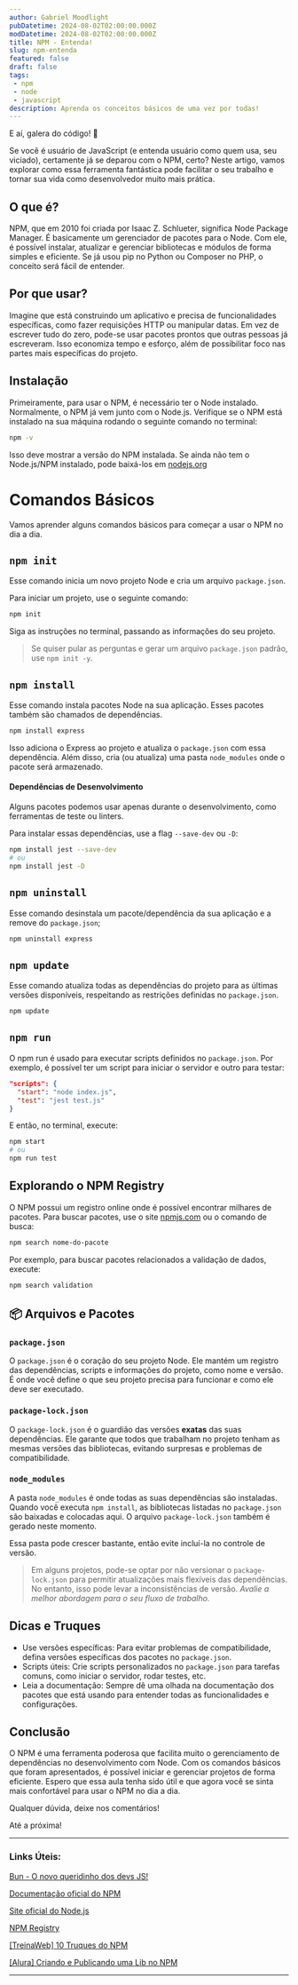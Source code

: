 ```yaml
---
author: Gabriel Moodlight
pubDatetime: 2024-08-02T02:00:00.000Z
modDatetime: 2024-08-02T02:00:00.000Z
title: NPM - Entenda!
slug: npm-entenda
featured: false
draft: false
tags:
 - npm
 - node
 - javascript
description: Aprenda os conceitos básicos de uma vez por todas!
---
```


E aí, galera do código! 🚀

Se você é usuário de JavaScript (e entenda usuário como quem usa, seu viciado), certamente já se deparou com o NPM, certo? Neste artigo, vamos explorar como essa ferramenta fantástica pode facilitar o seu trabalho e tornar sua vida como desenvolvedor muito mais prática.

## O que é?
NPM, que em 2010 foi criada por Isaac Z. Schlueter, significa Node Package Manager. É basicamente um gerenciador de pacotes para o Node. Com ele, é possível instalar, atualizar e gerenciar bibliotecas e módulos de forma simples e eficiente. Se já usou pip no Python ou Composer no PHP, o conceito será fácil de entender.

## Por que usar?
Imagine que está construindo um aplicativo e precisa de funcionalidades específicas, como fazer requisições HTTP ou manipular datas. Em vez de escrever tudo do zero, pode-se usar pacotes prontos que outras pessoas já escreveram. Isso economiza tempo e esforço, além de possibilitar foco nas partes mais específicas do projeto.

## Instalação
Primeiramente, para usar o NPM, é necessário ter o Node instalado. Normalmente, o NPM já vem junto com o Node.js. Verifique se o NPM está instalado na sua máquina rodando o seguinte comando no terminal:

```bash
npm -v
```
Isso deve mostrar a versão do NPM instalada. Se ainda não tem o Node.js/NPM instalado, pode baixá-los em <a href="https://nodejs.org/" target="_blank">nodejs.org</a>

# Comandos Básicos
Vamos aprender alguns comandos básicos para começar a usar o NPM no dia a dia.

## `npm init`
Esse comando inicia um novo projeto Node e cria um arquivo `package.json`.

Para iniciar um projeto, use o seguinte comando:
```bash
npm init
```
Siga as instruções no terminal, passando as informações do seu projeto.
> Se quiser pular as perguntas e gerar um arquivo `package.json` padrão, use `npm init -y`.

## `npm install`
Esse comando instala pacotes Node na sua aplicação. Esses pacotes também são chamados de dependências.
```bash
npm install express
```
Isso adiciona o Express ao projeto e atualiza o `package.json` com essa dependência. Além disso, cria (ou atualiza) uma pasta `node_modules` onde o pacote será armazenado.

#### Dependências de Desenvolvimento
Alguns pacotes podemos usar apenas durante o desenvolvimento, como ferramentas de teste ou linters.

Para instalar essas dependências, use a flag `--save-dev` ou `-D`:
```bash
npm install jest --save-dev
# ou
npm install jest -D
```

## `npm uninstall`
Esse comando desinstala um pacote/dependência da sua aplicação e a remove do `package.json`;
```bash
npm uninstall express
```

## `npm update`
Esse comando atualiza todas as dependências do projeto para as últimas versões disponíveis,
respeitando as restrições definidas no `package.json`.
```bash
npm update
```

## `npm run`
O npm run é usado para executar scripts definidos no `package.json`. Por exemplo, é possível ter um script para iniciar o servidor e outro para testar:
```json
"scripts": {
  "start": "node index.js",
  "test": "jest test.js"
}
```
E então, no terminal, execute:
```bash
npm start
# ou
npm run test
```

## Explorando o NPM Registry
O NPM possui um registro online onde é possível encontrar milhares de pacotes. Para buscar pacotes, use o site <a href="https://www.npmjs.com/" target="_blank">npmjs.com</a> ou o comando de busca:
```bash
npm search nome-do-pacote
```
Por exemplo, para buscar pacotes relacionados a validação de dados, execute:
```bash
npm search validation
```

## 📦 Arquivos e Pacotes
### `package.json`
O `package.json` é o coração do seu projeto Node. Ele mantém um registro das dependências, scripts e informações do projeto, como nome e versão. É onde você define o que seu projeto precisa para funcionar e como ele deve ser executado.
### `package-lock.json`
O `package-lock.json` é o guardião das versões **exatas** das suas dependências. Ele garante que todos que trabalham no projeto tenham as mesmas versões das bibliotecas, evitando surpresas e problemas de compatibilidade.
### `node_modules`
A pasta `node_modules` é onde todas as suas dependências são instaladas. Quando você executa `npm install`, as bibliotecas listadas no `package.json` são baixadas e colocadas aqui. O arquivo `package-lock.json` também é gerado neste momento.

Essa pasta pode crescer bastante, então evite incluí-la no controle de versão.
> Em alguns projetos, pode-se optar por não versionar o `package-lock.json` para permitir atualizações mais flexíveis das dependências. No entanto, isso pode levar a inconsistências de versão. *Avalie a melhor abordagem para o seu fluxo de trabalho.*

## Dicas e Truques
 - Use versões específicas: Para evitar problemas de compatibilidade, defina versões específicas dos pacotes no `package.json`.
 - Scripts úteis: Crie scripts personalizados no `package.json` para tarefas comuns, como iniciar o servidor, rodar testes, etc.
 - Leia a documentação: Sempre dê uma olhada na documentação dos pacotes que está usando para entender todas as funcionalidades e configurações.

## Conclusão
O NPM é uma ferramenta poderosa que facilita muito o gerenciamento de dependências no desenvolvimento com Node. Com os comandos básicos que foram apresentados, é possível iniciar e gerenciar projetos de forma eficiente. Espero que essa aula tenha sido útil e que agora você se sinta mais confortável para usar o NPM no dia a dia.

Qualquer dúvida, deixe nos comentários!

Até a próxima!

<hr />

### Links Úteis:

<a href="/posts/bun-novo">Bun - O novo queridinho dos devs JS!</a>

<a href="https://docs.npmjs.com/" target="_blank">Documentação oficial do NPM</a>

<a href="https://nodejs.org/" target="_blank">Site oficial do Node.js</a>

<a href="https://www.npmjs.com/" target="_blank">NPM Registry</a>

<a href="https://www.treinaweb.com.br/blog/10-truques-do-npm-voce-conhece-todos" target="_blank">[TreinaWeb] 10 Truques do NPM</a>

<a href="https://www.alura.com.br/artigos/criando-e-publicando-uma-biblioteca-javascript-no-npm" target="_blank">[Alura] Criando e Publicando uma Lib no NPM</a>

<hr />
